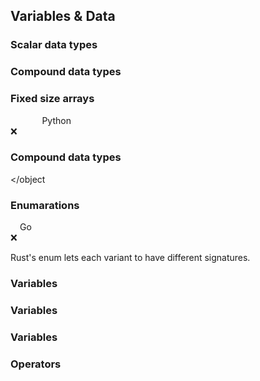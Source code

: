 ## Variables & Data


### Scalar data types

<object class="main_svg_higher_2" data="src/data/scalar.svg"></object>


### Compound data types

<object class="main_svg_higher" data="src/data/list.svg"></object>


### Fixed size arrays

<div class="svglang">
<span style="margin-left: 10%;" >Python <br>❌</span>
  <object data="src/data/array_rs.svg" width=53%></object>
  <object data="src/data/array_go.svg" width=53%></object>
</div>


### Compound data types

<object class="main_svg" data="src/data/map.svg"></object


### Enumarations

<div class="svglang">
  <object data="src/data/enum_py.svg" width=53%></object>
  <object data="src/data/enum_rs.svg" width=53%></object>
  <span style="margin-left: 3%;" >Go <br>❌</span>
</div>

Rust's enum lets each variant to have different signatures.


### Variables

<div class="svglang">
  <object data="src/data/var_py.svg"></object>
  <object data="src/data/var_rs.svg"></object>
  <object data="src/data/var_go.svg"></object>
</div>


### Variables

<object class="main_svg" data="src/data/variables_extra.svg"></object>


### Variables

<object class="main_svg_higher" data="src/data/variables_errors.svg"></object>


### Operators

<object class="main_svg_higher" data="src/data/operators.svg"></object>
